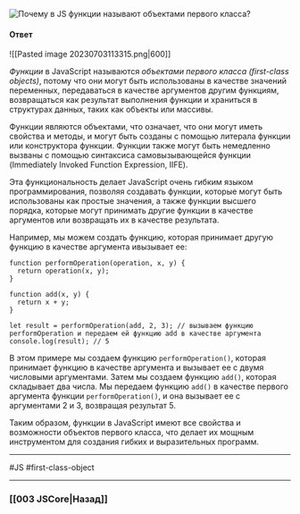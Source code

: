 ![Почему в JS функции называют объектами первого класса?](https://youtu.be/rlWgI7AvV18?t=624)

#### Ответ

![[Pasted image 20230703113315.png|600]]

*Функции* в JavaScript называются *объектами первого класса (first-class objects)*, потому что они могут быть использованы в качестве значений переменных, передаваться в качестве аргументов другим функциям, возвращаться как результат выполнения функции и храниться в структурах данных, таких как объекты или массивы.

Функции являются объектами, что означает, что они могут иметь свойства и методы, и могут быть созданы с помощью литерала функции или конструктора функции. 
Функции также могут быть немедленно вызваны с помощью синтаксиса самовызывающейся функции (Immediately Invoked Function Expression, IIFE).

Эта функциональность делает JavaScript очень гибким языком программирования, позволяя создавать функции, которые могут быть использованы как простые значения, а также функции высшего порядка, которые могут принимать другие функции в качестве аргументов или возвращать их в качестве результата.

Например, мы можем создать функцию, которая принимает другую функцию в качестве аргумента ивызывает ее:

```
function performOperation(operation, x, y) {
  return operation(x, y);
}

function add(x, y) {
  return x + y;
}

let result = performOperation(add, 2, 3); // вызываем функцию performOperation и передаем ей функцию add в качестве аргумента
console.log(result); // 5
```

В этом примере мы создаем функцию `performOperation()`, которая принимает функцию в качестве аргумента и вызывает ее с двумя числовыми аргументами. Затем мы создаем функцию `add()`, которая складывает два числа. Мы передаем функцию `add()` в качестве первого аргумента функции `performOperation()`, и она вызывает ее с аргументами 2 и 3, возвращая результат 5.

Таким образом, функции в JavaScript имеют все свойства и возможности объектов первого класса, что делает их мощным инструментом для создания гибких и выразительных программ.

___
 #JS #first-class-object

___

### [[003 JSCore|Назад]]